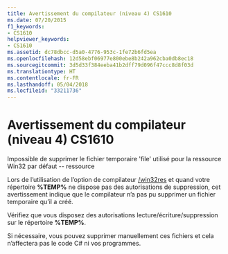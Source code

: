 ```yaml
---
title: Avertissement du compilateur (niveau 4) CS1610
ms.date: 07/20/2015
f1_keywords:
- CS1610
helpviewer_keywords:
- CS1610
ms.assetid: dc78dbcc-d5a0-4776-953c-1fe72b6fd5ea
ms.openlocfilehash: 12d58ebf06977e800ebe8b242a962cba0db8ec18
ms.sourcegitcommit: 3d5d33f384eeba41b2dff79d096f47ccc8d8f03d
ms.translationtype: HT
ms.contentlocale: fr-FR
ms.lasthandoff: 05/04/2018
ms.locfileid: "33211736"
---
```

# <a name="compiler-warning-level-4-cs1610"></a>Avertissement du compilateur (niveau 4) CS1610
Impossible de supprimer le fichier temporaire 'file' utilisé pour la ressource Win32 par défaut -- ressource  
  
 Lors de l’utilisation de l’option de compilateur [/win32res](../../../csharp/language-reference/compiler-options/win32res-compiler-option.md) et quand votre répertoire **%TEMP%** ne dispose pas des autorisations de suppression, cet avertissement indique que le compilateur n’a pas pu supprimer un fichier temporaire qu’il a créé.  
  
 Vérifiez que vous disposez des autorisations lecture/écriture/suppression sur le répertoire **%TEMP%**.  
  
 Si nécessaire, vous pouvez supprimer manuellement ces fichiers et cela n’affectera pas le code C# ni vos programmes.
